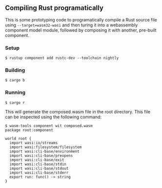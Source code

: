 ## Compiling Rust programatically
This is some prototyping code to programatically compile a Rust source file
using `--target=wasm32-wasi` and then turing it into a webassembly component
model module, followed by composing it with another, pre-built component.

### Setup
```console
$ rustup component add rustc-dev --toolchain nightly
```

### Building
```console
$ cargo b
```

### Running
```console
$ cargo r
```
This will generate the composed.wasm file in the root directory. This file can
be inspected using the following command:
```console
$ wasm-tools component wit composed.wasm 
package root:component

world root {
  import wasi:io/streams
  import wasi:filesystem/filesystem
  import wasi:cli-base/environment
  import wasi:cli-base/preopens
  import wasi:cli-base/exit
  import wasi:cli-base/stdin
  import wasi:cli-base/stdout
  import wasi:cli-base/stderr
  export run: func() -> string
}
```
